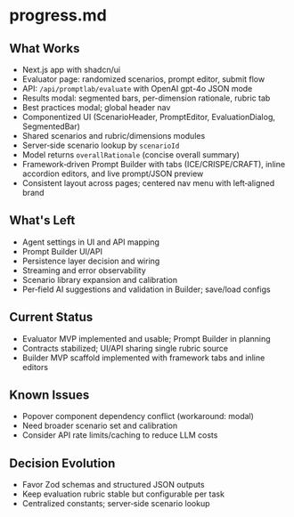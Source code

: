 # progress.md

## What Works
- Next.js app with shadcn/ui
- Evaluator page: randomized scenarios, prompt editor, submit flow
- API: `/api/promptlab/evaluate` with OpenAI gpt-4o JSON mode
- Results modal: segmented bars, per-dimension rationale, rubric tab
- Best practices modal; global header nav
- Componentized UI (ScenarioHeader, PromptEditor, EvaluationDialog, SegmentedBar)
- Shared scenarios and rubric/dimensions modules
- Server‑side scenario lookup by `scenarioId`
- Model returns `overallRationale` (concise overall summary)
- Framework‑driven Prompt Builder with tabs (ICE/CRISPE/CRAFT), inline accordion editors, and live prompt/JSON preview
- Consistent layout across pages; centered nav menu with left‑aligned brand

## What's Left
- Agent settings in UI and API mapping
- Prompt Builder UI/API
- Persistence layer decision and wiring
- Streaming and error observability
- Scenario library expansion and calibration
- Per‑field AI suggestions and validation in Builder; save/load configs

## Current Status
- Evaluator MVP implemented and usable; Prompt Builder in planning
- Contracts stabilized; UI/API sharing single rubric source
- Builder MVP scaffold implemented with framework tabs and inline editors

## Known Issues
- Popover component dependency conflict (workaround: modal)
- Need broader scenario set and calibration
- Consider API rate limits/caching to reduce LLM costs

## Decision Evolution
- Favor Zod schemas and structured JSON outputs
- Keep evaluation rubric stable but configurable per task
- Centralized constants; server‑side scenario lookup
